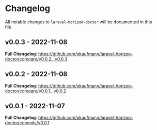 # Changelog

All notable changes to `laravel-horizon-doctor` will be documented in this file.

## v0.0.3 - 2022-11-08

**Full Changelog**: https://github.com/okaufmann/laravel-horizon-doctor/compare/v0.0.2...v0.0.3

## v0.0.2 - 2022-11-08

**Full Changelog**: https://github.com/okaufmann/laravel-horizon-doctor/compare/v0.0.1...v0.0.2

## v0.0.1 - 2022-11-07

**Full Changelog**: https://github.com/okaufmann/laravel-horizon-doctor/commits/v0.0.1
